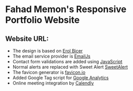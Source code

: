 # Fahad Memon's Responsive Portfolio Website
## Website URL: 

- The design is based on [Erol Bicer](https://github.com/nucerl)
- The email service provider is [EmailJs](https://www.emailjs.com/)
- Contact form validations are added using [JavaScript](https://www.youtube.com/watch?v=fz8bwvn9lA4) 
- Normal alerts are replaced with Sweet Alert [SweetAlert](https://sweetalert.js.org)
- The favicon generator is [favicon.io](https://favicon.io/favicon-generator/)
- Added Google Tag script for [Google Analytics](https://analytics.google.com)
- Online meeting integration by [Calendly](https://calendly.com/)



